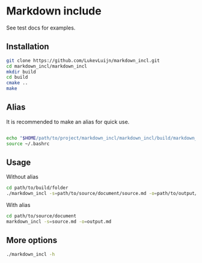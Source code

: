 # Markdown include

See test docs for examples.

## Installation

```bash
git clone https://github.com/LukevLuijn/markdown_incl.git
cd markdown_incl/markdown_incl
mkdir build
cd build
cmake ..
make
```

## Alias

It is recommended to make an alias for quick use.

```bash

echo "$HOME/path/to/project/markdown_incl/markdown_incl/build/markdown_incl" >> ~/.bashrc
source ~/.bashrc
```

## Usage

Without alias

```bash
cd path/to/build/folder
./markdown_incl -s=path/to/source/document/source.md -o=path/to/output/document/output.md 
```

With alias

```bash
cd path/to/source/document
markdown_incl -s=source.md -o=output.md
```

## More options

```bash
./markdown_incl -h
```





